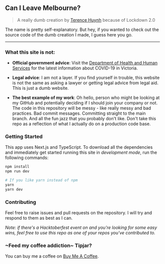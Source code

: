## Can I Leave Melbourne?

> A really dumb creation by [Terence Huynh](https://terencehuynh.com) because of Lockdown 2.0

The name is pretty self-explanatory. But hey, if you wanted to check out the source code of
the dumb creation I made, I guess here you go.

---

### What this site is not:

- **Official government advice**: Visit the [Department of Health and Human Services](https://www.dhhs.vic.gov.au/coronavirus) for the latest
  information about COVID-19 in Victoria.

- **Legal advice**: I am not a layer. If you find yourself in trouble, this website is not the same as asking a lawyer or
  getting legal advice from legal aid. This is just a dumb website.

- **The best example of my work**: Oh hello, person who might be looking at my GitHub and potentially deciding if I should join your company or not.
  The code in this repository will be messy - like really messy and bad practices. Bad commit messages. Committing straight to the main branch.
  And all the fun jazz that you probably don't like. Don't take this repo as a reflection of what I actually do on a production code base.

### Getting Started

This app uses Next.js and TypeScript. To download all the dependencies and immediately
get started running this site in _development mode_, run the following commands:

```bash
npm install
npm run dev

# If you like yarn instead of npm
yarn
yarn dev
```

### Contributing

Feel free to raise issues and pull requests on the repository. I will try and respond
to them as best as I can.

_Note: if there's a Hacktoberfest event on and you're looking for some easy wins,
feel free to use this repo as one of your repos you've contributed to._

### ~Feed my coffee addiction~ Tipjar?

You can buy me a coffee on [Buy Me A Coffee](https://www.buymeacoffee.com/terencehuynh).
